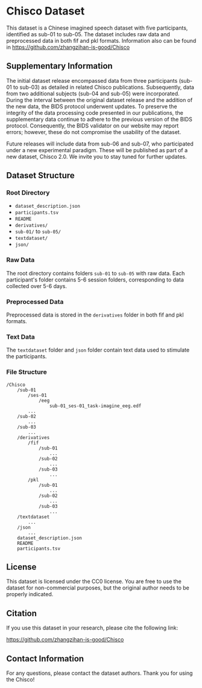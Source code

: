 # Chisco Dataset

This dataset is a Chinese imagined speech dataset with five participants, identified as sub-01 to sub-05. The dataset includes raw data and preprocessed data in both fif and pkl formats. Information also can be found in https://github.com/zhangzihan-is-good/Chisco

## Supplementary Information

The initial dataset release encompassed data from three participants (sub-01 to sub-03) as detailed in related Chisco publications. Subsequently, data from two additional subjects (sub-04 and sub-05) were incorporated. During the interval between the original dataset release and the addition of the new data, the BIDS protocol underwent updates. To preserve the integrity of the data processing code presented in our publications, the supplementary data continue to adhere to the previous version of the BIDS protocol. Consequently, the BIDS validator on our website may report errors; however, these do not compromise the usability of the dataset.

Future releases will include data from sub-06 and sub-07, who participated under a new experimental paradigm. These will be published as part of a new dataset, Chisco 2.0. We invite you to stay tuned for further updates.

## Dataset Structure

### Root Directory

- `dataset_description.json`
- `participants.tsv`
- `README`
- `derivatives/`
- `sub-01/` to `sub-05/`
- `textdataset/`
- `json/`

### Raw Data

The root directory contains folders `sub-01` to `sub-05` with raw data. Each participant's folder contains 5-6 session folders, corresponding to data collected over 5-6 days.

### Preprocessed Data

Preprocessed data is stored in the `derivatives` folder in both fif and pkl formats.

### Text Data

The `textdataset` folder and `json` folder contain text data used to stimulate the participants.

### File Structure
```
/Chisco
    /sub-01
        /ses-01
            /eeg
                sub-01_ses-01_task-imagine_eeg.edf
        ...
    /sub-02
        ...
    /sub-03
        ...
    /derivatives
        /fif
            /sub-01
                ...
            /sub-02
                ...
            /sub-03
                ...
        /pkl
            /sub-01
                ...
            /sub-02
                ...
            /sub-03
                ...
    /textdataset
        ...
    /json
        ...
    dataset_description.json
    README
    participants.tsv

```
## License
This dataset is licensed under the CC0 license. You are free to use the dataset for non-commercial purposes, but the original author needs to be properly indicated.

## Citation
If you use this dataset in your research, please cite the following link:

https://github.com/zhangzihan-is-good/Chisco

## Contact Information
For any questions, please contact the dataset authors.
Thank you for using the Chisco!
  